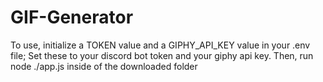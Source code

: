 # GIF-Generator
To use, initialize a TOKEN value and a GIPHY_API_KEY value in your .env file; Set these to your discord bot token and your giphy api key.
Then, run node ./app.js inside of the downloaded folder
